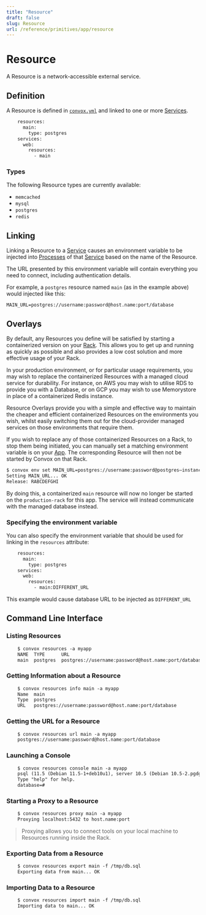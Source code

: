 ```yaml
---
title: "Resource"
draft: false
slug: Resource
url: /reference/primitives/app/resource
---
```

# Resource

A Resource is a network-accessible external service.

## Definition

A Resource is defined in [`convox.yml`](/configuration/convox-yml) and linked to one or more [Services](/reference/primitives/app/service).
```html
    resources:
      main:
        type: postgres
    services:
      web:
        resources:
          - main
```
### Types

The following Resource types are currently available:

* `memcached`
* `mysql`
* `postgres`
* `redis`

## Linking

Linking a Resource to a [Service](/reference/primitives/app/service) causes an environment variable to be injected into [Processes](/reference/primitives/app/process)
of that [Service](/reference/primitives/app/service) based on the name of the Resource.

The URL presented by this environment variable will contain everything you need to connect, including authentication details.

For example, a `postgres` resource named `main` (as in the example above) would injected like this:

`MAIN_URL=postgres://username:password@host.name:port/database`

## Overlays

By default, any Resources you define will be satisfied by starting a containerized version on your [Rack](/reference/primitives/rack).  This allows you to get up and running as quickly as possible and also provides a low cost solution and more effective usage of your Rack.  

In your production environment, or for particular usage requirements, you may wish to replace the containerized Resources with a managed cloud service for durability.  For instance, on AWS you may wish to utilise RDS to provide you with a Database, or on GCP you may wish to use Memorystore in place of a containerized Redis instance.

Resource Overlays provide you with a simple and effective way to maintain the cheaper and efficient containerized Resources on the environments you wish, whilst easily switching them out for the cloud-provider managed services on those environments that require them.

If you wish to replace any of those containerized Resources on a Rack, to stop them being initiated, you can manually set a matching environment variable is on your [App](/reference/primitives/app).  The corresponding Resource will then not be started by Convox on that Rack.

```sh
$ convox env set MAIN_URL=postgres://username:password@postgres–instance1.123456789012.us-east-1.rds.amazonaws.com:5432/database -r production-rack
Setting MAIN_URL... OK
Release: RABCDEFGHI
```

By doing this, a containerized `main` resource will now no longer be started on the `production-rack` for this app.  The service will instead communicate with the managed database instead.  

### Specifying the environment variable

You can also specify the environment variable that should be used for linking in the `resources` attribute:
```html
    resources:
      main:
        type: postgres
    services:
      web:
        resources:
          - main:DIFFERENT_URL
```
This example would cause database URL to be injected as `DIFFERENT_URL`

## Command Line Interface

### Listing Resources
```html
    $ convox resources -a myapp
    NAME  TYPE      URL
    main  postgres  postgres://username:password@host.name:port/database
```
### Getting Information about a Resource
```html
    $ convox resources info main -a myapp
    Name  main
    Type  postgres
    URL   postgres://username:password@host.name:port/database
```
### Getting the URL for a Resource
```html
    $ convox resources url main -a myapp
    postgres://username:password@host.name:port/database
```
### Launching a Console
```html
    $ convox resources console main -a myapp
    psql (11.5 (Debian 11.5-1+deb10u1), server 10.5 (Debian 10.5-2.pgdg90+1))
    Type "help" for help.
    database=#
```
### Starting a Proxy to a Resource
```html
    $ convox resources proxy main -a myapp
    Proxying localhost:5432 to host.name:port
```
> Proxying allows you to connect tools on your local machine to Resources running inside the Rack.

### Exporting Data from a Resource
```html
    $ convox resources export main -f /tmp/db.sql
    Exporting data from main... OK
```
### Importing Data to a Resource
```html
    $ convox resources import main -f /tmp/db.sql
    Importing data to main... OK
```
